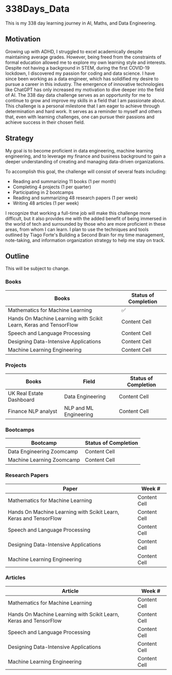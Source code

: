 # 338Days_Data
This is my 338 day learning journey in AI, Maths, and Data Engineering.

## Motivation
Growing up with ADHD, I struggled to excel academically despite maintaining average grades. However, being freed from the constraints of formal education allowed me to explore my own learning style and interests. Despite not having a background in STEM, during the first COVID-19 lockdown, I discovered my passion for coding and data science. I have since been working as a data engineer, which has solidified my desire to pursue a career in this industry. The emergence of innovative technologies like ChatGPT has only increased my motivation to dive deeper into the field of AI. The 338 day data challenge serves as an opportunity for me to continue to grow and improve my skills in a field that I am passionate about. This challenge is a personal milestone that I am eager to achieve through determination and hard work. It serves as a reminder to myself and others that, even with learning challenges, one can pursue their passions and achieve success in their chosen field.


## Strategy
My goal is to become proficient in data engineering, machine learning engineering, and to leverage my finance and business background to gain a deeper understanding of creating and managing data-driven organizations.

To accomplish this goal, the challenge will consist of several feats including:

* Reading and summarizing 11 books (1 per month)
* Completing 4 projects (1 per quarter)
* Participating in 2 bootcamps
* Reading and summarizing 48 research papers (1 per week)
* Writing 48 articles (1 per week)

I recognize that working a full-time job will make this challenge more difficult, but it also provides me with the added benefit of being immersed in the world of tech and surrounded by those who are more proficient in these areas, from whom I can learn. I plan to use the techniques and tools outlined by Tiago Forte's Building a Second Brain for my time management, note-taking, and information organization strategy to help me stay on track.

## Outline
This will be subject to change.

### Books

Books  | Status of Completion
------------- | -------------
Mathematics for Machine Learning  | :white_check_mark:
Hands On Machine Learning with Scikit Learn, Keras and TensorFlow  | Content Cell
Speech and Language Processing | Content Cell
Designing Data-Intensive Applications | Content Cell
Machine Learning Engineering | Content Cell

### Projects

Books  | Field | Status of Completion
------------- | ------------- | -------------
UK Real Estate Dashboard  | Data Engineering | Content Cell
Finance NLP analyst  | NLP and ML Engineering | Content Cell

### Bootcamps

Bootcamp  | Status of Completion
------------- | -------------
Data Engineering Zoomcamp  | Content Cell
Machine Learning Zoomcamp  | Content Cell

### Research Papers

Paper  | Week #
------------- | -------------
Mathematics for Machine Learning  | Content Cell
Hands On Machine Learning with Scikit Learn, Keras and TensorFlow  | Content Cell
Speech and Language Processing | Content Cell
Designing Data-Intensive Applications | Content Cell
Machine Learning Engineering | Content Cell

### Articles

Article  | Week # 
------------- | -------------
Mathematics for Machine Learning  | Content Cell
Hands On Machine Learning with Scikit Learn, Keras and TensorFlow  | Content Cell
Speech and Language Processing | Content Cell
Designing Data-Intensive Applications | Content Cell
Machine Learning Engineering | Content Cell



